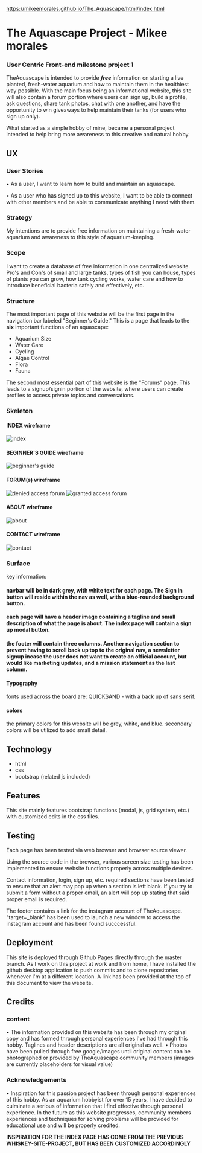 https://mikeemorales.github.io/The_Aquascape/html/index.html

# The Aquascape Project - Mikee morales
### User Centric Front-end milestone project 1
TheAquascape is intended to provide __*free*__ information on starting a live planted, fresh-water aquarium and how to maintain them in the healthiest way possible.
With the main focus being an informational website, this site will also contain a forum portion where users can sign up, build a profile, ask questions, share tank photos, chat with one another, and have the opportunity to win giveaways to help maintain their tanks (for users who sign up only).

What started as a simple hobby of mine, became a personal project intended to help bring more awareness to this creative and natural hobby.

## UX
### User Stories
• As a user, I want to learn how to build and maintain an aquascape.

• As a user who has signed up to this website, I want to be able to connect with other members and be able to communicate anything I need with them.
### Strategy
My intentions are to provide free information on maintaining a fresh-water aquarium and awareness to this style of aquarium-keeping.
### Scope
I want to create a database of free information in one centralized website. Pro's and Con's of small and large tanks, types of fish you can house, types of plants you can grow, how tank cycling works, water care and how to introduce beneficial bacteria safely and effectively, etc.
### Structure
The most important page of this website will be the first page in the navigation bar labeled "Beginner's Guide." This is a page that leads to the __six__ important functions of an aquascape:
* Aquarium Size
* Water Care
* Cycling
* Algae Control
* Flora
* Fauna

The second most essential part of this website is the "Forums" page. This leads to a signup/signin portion of the website, where users can create profiles to access private topics and conversations.
### Skeleton
 #### INDEX wireframe
![index](https://github.com/mikeemorales/The_Aquascape/blob/master/wireframe/index.JPG)
 #### BEGINNER'S GUIDE wireframe
![beginner's guide](https://github.com/mikeemorales/The_Aquascape/blob/master/wireframe/beginner's%20guide.JPG)
 #### FORUM(s) wireframe
![denied access forum](https://github.com/mikeemorales/The_Aquascape/blob/master/wireframe/forum%20-%20pre%20ui.JPG)
![granted access forum](https://github.com/mikeemorales/The_Aquascape/blob/master/wireframe/forum%20-%20post%20ui.JPG)
 #### ABOUT wireframe
![about](https://github.com/mikeemorales/The_Aquascape/blob/master/wireframe/about.JPG)
 #### CONTACT wireframe
![contact](https://github.com/mikeemorales/The_Aquascape/blob/master/wireframe/contact.JPG)

### Surface
 key information:
 #### navbar will be in dark grey, with white text for each page. The Sign in button will reside within the nav as well, with a blue-rounded background button.

 #### each page will have a header image containing a tagline and small description of what the page is about. The index page will contain a sign up modal button.

 #### the footer will contain three columns. Another navigation section to prevent having to scroll back up top to the original nav, a newsletter signup incase the user does not want to create an official account, but would like marketing updates, and a mission statement as the last column.

 #### Typography
 fonts used across the board are: QUICKSAND - with a back up of sans serif.
 #### colors
 the primary colors for this website will be grey, white, and blue. secondary colors will be utilized to add small detail.

 ## Technology
 * html
 * css
 * bootstrap (related js included)
 
 ## Features
 This site mainly features bootstrap functions (modal, js, grid system, etc.) with customized edits in the css files.

 ## Testing
 Each page has been tested via web browser and browser source viewer.

 Using the source code in the browser, various screen size testing has been implemented to ensure website functions properly across multiple devices.

 Contact information, login, sign up, etc. required sections have been tested to ensure that an alert may pop up when a section is left blank. If you try to submit a form without a proper email, an alert will pop up stating that said proper email is required.

 The footer contains a link for the instagram account of TheAquascape. "target=_blank" has been used to launch a new window to access the instagram account and has been found succcessful.

 ## Deployment

 This site is deployed through Github Pages directly through the master branch. As I work on this project at work and from home, I have installed the github desktop application to push commits and to clone repositories whenever I'm at a different location. A link has been provided at the top of this document to view the website.

 ## Credits

 ### content
 • The information provided on this website has been through my original copy and has formed through personal experiences I've had through this hobby. Taglines and header descriptions are all original as well.
 • Photos have been pulled through free google/images until original content can be photographed or provided by TheAquascape community members (images are currently placeholders for visual value)

 ### Acknowledgements
 • Inspiration for this passion project has been through personal experiences of this hobby. As an aquarium hobbyist for over 15 years, I have decided to culminate a serious of information that I find effective through personal experience. In the future as this website progresses, community members experiences and techniques for solving problems will be provided for educational use and will be properly credited.

**INSPIRATION FOR THE INDEX PAGE HAS COME FROM THE PREVIOUS WHISKEY-SITE-PROJECT, BUT HAS BEEN CUSTOMIZED ACCORDINGLY**
